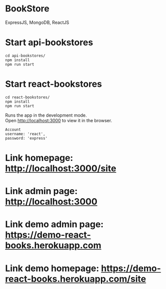 # BookStore
ExpressJS, MongoDB, ReactJS 

# Start api-bookstores
````
cd api-bookstores/
npm install
npm run start
````
# Start react-bookstores
````
cd react-bookstores/
npm install
npm run start
````

Runs the app in the development mode.<br>
Open [http://localhost:3000](http://localhost:3000) to view it in the browser.
````
Account 
username: 'react',
password: 'express'
````

# Link homepage: [http://localhost:3000/site](http://localhost:3000/site)
# Link admin page: [http://localhost:3000](http://localhost:3000)

# Link demo admin page: https://demo-react-books.herokuapp.com
# Link demo homepage: https://demo-react-books.herokuapp.com/site